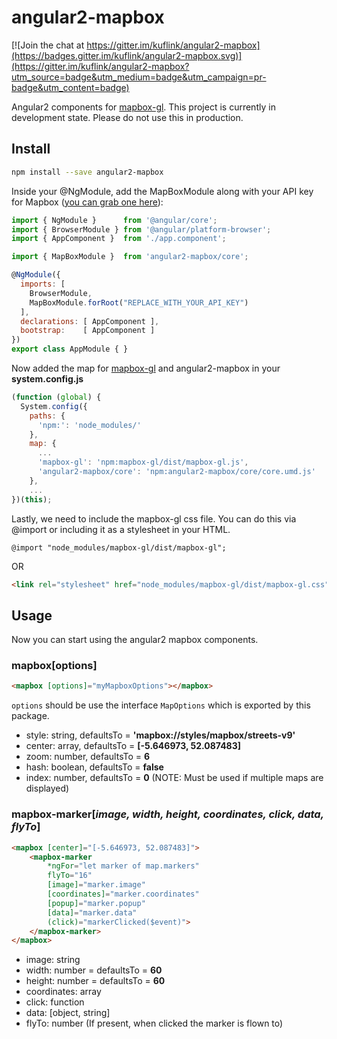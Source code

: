 # angular2-mapbox

[![Join the chat at https://gitter.im/kuflink/angular2-mapbox](https://badges.gitter.im/kuflink/angular2-mapbox.svg)](https://gitter.im/kuflink/angular2-mapbox?utm_source=badge&utm_medium=badge&utm_campaign=pr-badge&utm_content=badge)

Angular2 components for [mapbox-gl](https://www.npmjs.com/package/mapbox-gl). This project is currently in development state. Please do not use this in production.

## Install

```bash
npm install --save angular2-mapbox
```

Inside your @NgModule, add the MapBoxModule along with your API key for Mapbox ([you can grab one here](https://www.mapbox.com/studio/account/tokens/)):

```javascript
import { NgModule }      from '@angular/core';
import { BrowserModule } from '@angular/platform-browser';
import { AppComponent }  from './app.component';

import { MapBoxModule }  from 'angular2-mapbox/core';

@NgModule({
  imports: [ 
    BrowserModule, 
    MapBoxModule.forRoot("REPLACE_WITH_YOUR_API_KEY")
  ],
  declarations: [ AppComponent ],
  bootstrap:    [ AppComponent ]
})
export class AppModule { }
```

Now added the map for [mapbox-gl](https://www.npmjs.com/package/mapbox-gl) and angular2-mapbox in your **system.config.js**

```javascript
(function (global) {
  System.config({
    paths: {
      'npm:': 'node_modules/'
    },
    map: {
      ...
      'mapbox-gl': 'npm:mapbox-gl/dist/mapbox-gl.js',
      'angular2-mapbox/core': 'npm:angular2-mapbox/core/core.umd.js'
    },
    ...
})(this);
```

Lastly, we need to include the mapbox-gl css file. You can do this via @import or including it as a stylesheet in your HTML.

```
@import "node_modules/mapbox-gl/dist/mapbox-gl";
```

OR 

```html
<link rel="stylesheet" href="node_modules/mapbox-gl/dist/mapbox-gl.css"/>
```

## Usage

Now you can start using the angular2 mapbox components.

### mapbox[options]

```html
<mapbox [options]="myMapboxOptions"></mapbox>
```

`options` should be use the interface `MapOptions` which is exported by this package.

* style: string, defaultsTo = **'mapbox://styles/mapbox/streets-v9'**
* center: array, defaultsTo = **[-5.646973, 52.087483]**
* zoom: number, defaultsTo = **6**
* hash: boolean, defaultsTo = **false**
* index: number, defaultsTo = **0** (NOTE: Must be used if multiple maps are displayed)

### mapbox-marker[_image, width, height, coordinates, click, data, flyTo_]

```html
<mapbox [center]="[-5.646973, 52.087483]">
    <mapbox-marker
        *ngFor="let marker of map.markers"
        flyTo="16"
        [image]="marker.image"
        [coordinates]="marker.coordinates"
        [popup]="marker.popup"
        [data]="marker.data"
        (click)="markerClicked($event)">
    </mapbox-marker>
</mapbox>
```

* image: string
* width: number = defaultsTo = **60**
* height: number = defaultsTo = **60**
* coordinates: array 
* click: function
* data: [object, string]
* flyTo: number (If present, when clicked the marker is flown to)
